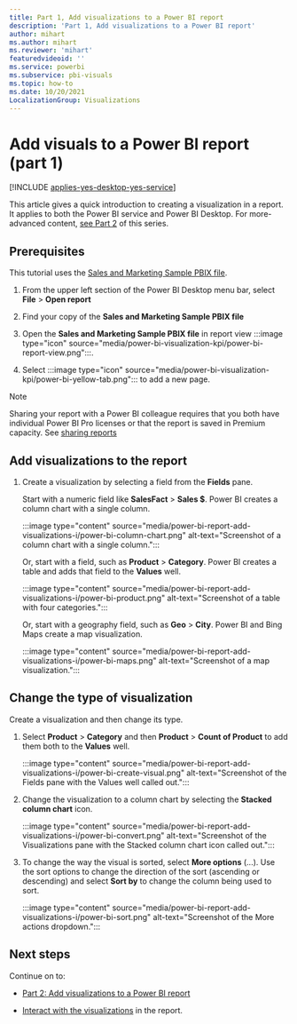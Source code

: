 ```yaml
---
title: Part 1, Add visualizations to a Power BI report
description: 'Part 1, Add visualizations to a Power BI report'
author: mihart
ms.author: mihart
ms.reviewer: 'mihart'
featuredvideoid: ''
ms.service: powerbi
ms.subservice: pbi-visuals
ms.topic: how-to
ms.date: 10/20/2021
LocalizationGroup: Visualizations
---
```


# Add visuals to a Power BI report (part 1)

[!INCLUDE [applies-yes-desktop-yes-service](../includes/applies-yes-desktop-yes-service.md)]

This article gives a quick introduction to creating a visualization in a report. It applies to both the Power BI service and Power BI Desktop. For more-advanced content, [see Part 2](power-bi-report-add-visualizations-ii.md) of this series.

## Prerequisites

This tutorial uses the [Sales and Marketing Sample PBIX file](https://download.microsoft.com/download/9/7/6/9767913A-29DB-40CF-8944-9AC2BC940C53/Sales%20and%20Marketing%20Sample%20PBIX.pbix).

1. From the upper left section of the Power BI Desktop menu bar, select **File** > **Open report**

1. Find your copy of the **Sales and Marketing Sample PBIX file**

1. Open the **Sales and Marketing Sample PBIX file** in report view :::image type="icon" source="media/power-bi-visualization-kpi/power-bi-report-view.png":::.

1. Select :::image type="icon" source="media/power-bi-visualization-kpi/power-bi-yellow-tab.png"::: to add a new page.

> [!NOTE]
> Sharing your report with a Power BI colleague requires that you both have individual Power BI Pro licenses or that the report is saved in Premium capacity. See [sharing reports](../collaborate-share/service-share-reports.md)

## Add visualizations to the report

1. Create a visualization by selecting a field from the **Fields** pane.

   Start with a numeric field like **SalesFact** > **Sales $**. Power BI creates a column chart with a single column.

   :::image type="content" source="media/power-bi-report-add-visualizations-i/power-bi-column-chart.png" alt-text="Screenshot of a column chart with a single column.":::

   Or, start with a field, such as **Product** > **Category**. Power BI creates a table and adds that field to the **Values** well.

   :::image type="content" source="media/power-bi-report-add-visualizations-i/power-bi-product.png" alt-text="Screenshot of a table with four categories.":::

   Or, start with a geography field, such as **Geo** > **City**. Power BI and Bing Maps create a map visualization.

   :::image type="content" source="media/power-bi-report-add-visualizations-i/power-bi-maps.png" alt-text="Screenshot of a map visualization.":::

## Change the type of visualization

Create a visualization and then change its type.

1. Select **Product** > **Category** and then **Product** > **Count of Product** to add them both to the **Values** well.

   :::image type="content" source="media/power-bi-report-add-visualizations-i/power-bi-create-visual.png" alt-text="Screenshot of the Fields pane with the Values well called out.":::

1. Change the visualization to a column chart by selecting the **Stacked column chart** icon.

   :::image type="content" source="media/power-bi-report-add-visualizations-i/power-bi-convert.png" alt-text="Screenshot of the Visualizations pane with the Stacked column chart icon called out.":::

1. To change the way the visual is sorted, select **More options** (...). Use the sort options to change the direction of the sort (ascending or descending) and select **Sort by** to change the column being used to sort.

   :::image type="content" source="media/power-bi-report-add-visualizations-i/power-bi-sort.png" alt-text="Screenshot of the More actions dropdown.":::
  
## Next steps

 Continue on to:

* [Part 2: Add visualizations to a Power BI report](power-bi-report-add-visualizations-ii.md)

* [Interact with the visualizations](../consumer/end-user-reading-view.md) in the report.
